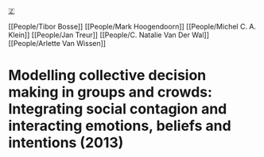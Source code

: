[🇿](zotero://select/library/items/RC9XTZPU)

[[People/Tibor Bosse]] [[People/Mark Hoogendoorn]] [[People/Michel C. A. Klein]] [[People/Jan Treur]] [[People/C. Natalie Van Der Wal]] [[People/Arlette Van Wissen]] 
# Modelling collective decision making in groups and crowds: Integrating social contagion and interacting emotions, beliefs and intentions (2013)

